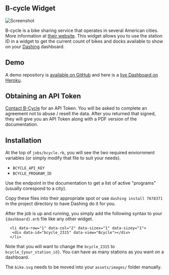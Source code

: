 ## B-cycle Widget

![Screenshot](http://f.cl.ly/items/3p15302Y123I2M3X1l3X/Screen%20Shot%202013-11-27%20at%2010.08.52%20AM.png)

B-cycle is a bike sharing service that operates in several American cities. More information at [their website](https://www.bcycle.com). This widget allows you to use the station ID in a widget to get the current count of bikes and docks available to show on your [Dashing](https://github.com/Shopify/dashing) dashboard.

## Demo

A demo repository is [available on GitHub](https://github.com/stephenyeargin/dashing-bcycle) and here is a [live Dashboard on Heroku](http://dashing-bcycle.herokuapp.com/).

## Obtaining an API Token

[Contact B-Cycle](https://www.bcycle.com/contactus.aspx) for an API Token. You will be asked to complete an agreement not to abuse / resell the data. After you returned that signed, they will give you an API Token along with a PDF version of the documentation.

## Installation

At the top of `jobs/bcycle.rb`, you will see the two required enviornment variables (or simply modify that file to suit your needs).

* `BCYCLE_API_KEY`
* `BCYCLE_PROGRAM_ID`

Use the endpoint in the documentation to get a list of active "programs" (usually corespond to a city).

Copy these files into their appropriate spot or use `dashing install 7678371` in the project directory to have Dashing do it for you.

After the job is up and running, you simply add the following syntax to your `{dashboard}.erb` file like any other widget.

```
  <li data-row="1" data-col="2" data-sizex="1" data-sizey="1">
   <div data-id="bcycle_2315" data-view="Bcycle"></div>
  </li>
```

Note that you will want to change the `bcycle_2315` to `bcycle_{your_station_id}`. You can have as many stations as you want on a dashboard.

The `bike.svg` needs to be moved into your `assets/images/` folder manually.